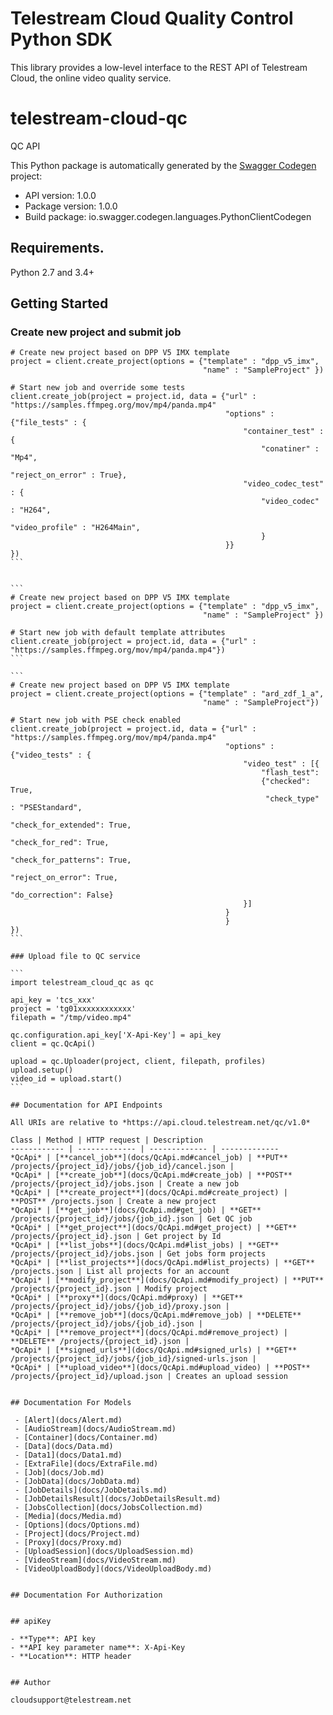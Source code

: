 # Telestream Cloud Quality Control Python SDK

This library provides a low-level interface to the REST API of Telestream Cloud, the online video quality service.

# telestream-cloud-qc
QC API

This Python package is automatically generated by the [Swagger Codegen](https://github.com/swagger-api/swagger-codegen) project:

- API version: 1.0.0
- Package version: 1.0.0
- Build package: io.swagger.codegen.languages.PythonClientCodegen

## Requirements.

Python 2.7 and 3.4+

## Getting Started
### Create new project and submit job

````
# Create new project based on DPP V5 IMX template
project = client.create_project(options = {"template" : "dpp_v5_imx",
                                           "name" : "SampleProject" })

# Start new job and override some tests
client.create_job(project = project.id, data = {"url" : "https://samples.ffmpeg.org/mov/mp4/panda.mp4"
                                                "options" : {"file_tests" : {
                                                    "container_test" : {
                                                        "conatiner" : "Mp4",
                                                        "reject_on_error" : True},
                                                    "video_codec_test" : {
                                                        "video_codec" : "H264",
                                                        "video_profile" : "H264Main",
                                                        }
                                                }}
})
```


```
# Create new project based on DPP V5 IMX template
project = client.create_project(options = {"template" : "dpp_v5_imx",
                                           "name" : "SampleProject" })

# Start new job with default template attributes
client.create_job(project = project.id, data = {"url" : "https://samples.ffmpeg.org/mov/mp4/panda.mp4"})
```

```
# Create new project based on DPP V5 IMX template
project = client.create_project(options = {"template" : "ard_zdf_1_a",
                                           "name" : "SampleProject"})

# Start new job with PSE check enabled
client.create_job(project = project.id, data = {"url" : "https://samples.ffmpeg.org/mov/mp4/panda.mp4"
                                                "options" : {"video_tests" : {
                                                    "video_test" : [{
                                                        "flash_test":
                                                        {"checked": True,
                                                         "check_type" : "PSEStandard",
                                                         "check_for_extended": True,
                                                         "check_for_red": True,
                                                         "check_for_patterns": True,
                                                         "reject_on_error": True,
                                                         "do_correction": False}
                                                    }]
                                                }
                                                }
})
```

### Upload file to QC service

```
import telestream_cloud_qc as qc

api_key = 'tcs_xxx'
project = 'tg01xxxxxxxxxxxx'
filepath = "/tmp/video.mp4"

qc.configuration.api_key['X-Api-Key'] = api_key
client = qc.QcApi()

upload = qc.Uploader(project, client, filepath, profiles)
upload.setup()
video_id = upload.start()
```

## Documentation for API Endpoints

All URIs are relative to *https://api.cloud.telestream.net/qc/v1.0*

Class | Method | HTTP request | Description
------------ | ------------- | ------------- | -------------
*QcApi* | [**cancel_job**](docs/QcApi.md#cancel_job) | **PUT** /projects/{project_id}/jobs/{job_id}/cancel.json | 
*QcApi* | [**create_job**](docs/QcApi.md#create_job) | **POST** /projects/{project_id}/jobs.json | Create a new job
*QcApi* | [**create_project**](docs/QcApi.md#create_project) | **POST** /projects.json | Create a new project
*QcApi* | [**get_job**](docs/QcApi.md#get_job) | **GET** /projects/{project_id}/jobs/{job_id}.json | Get QC job
*QcApi* | [**get_project**](docs/QcApi.md#get_project) | **GET** /projects/{project_id}.json | Get project by Id
*QcApi* | [**list_jobs**](docs/QcApi.md#list_jobs) | **GET** /projects/{project_id}/jobs.json | Get jobs form projects
*QcApi* | [**list_projects**](docs/QcApi.md#list_projects) | **GET** /projects.json | List all projects for an account
*QcApi* | [**modify_project**](docs/QcApi.md#modify_project) | **PUT** /projects/{project_id}.json | Modify project
*QcApi* | [**proxy**](docs/QcApi.md#proxy) | **GET** /projects/{project_id}/jobs/{job_id}/proxy.json | 
*QcApi* | [**remove_job**](docs/QcApi.md#remove_job) | **DELETE** /projects/{project_id}/jobs/{job_id}.json | 
*QcApi* | [**remove_project**](docs/QcApi.md#remove_project) | **DELETE** /projects/{project_id}.json | 
*QcApi* | [**signed_urls**](docs/QcApi.md#signed_urls) | **GET** /projects/{project_id}/jobs/{job_id}/signed-urls.json | 
*QcApi* | [**upload_video**](docs/QcApi.md#upload_video) | **POST** /projects/{project_id}/upload.json | Creates an upload session


## Documentation For Models

 - [Alert](docs/Alert.md)
 - [AudioStream](docs/AudioStream.md)
 - [Container](docs/Container.md)
 - [Data](docs/Data.md)
 - [Data1](docs/Data1.md)
 - [ExtraFile](docs/ExtraFile.md)
 - [Job](docs/Job.md)
 - [JobData](docs/JobData.md)
 - [JobDetails](docs/JobDetails.md)
 - [JobDetailsResult](docs/JobDetailsResult.md)
 - [JobsCollection](docs/JobsCollection.md)
 - [Media](docs/Media.md)
 - [Options](docs/Options.md)
 - [Project](docs/Project.md)
 - [Proxy](docs/Proxy.md)
 - [UploadSession](docs/UploadSession.md)
 - [VideoStream](docs/VideoStream.md)
 - [VideoUploadBody](docs/VideoUploadBody.md)


## Documentation For Authorization


## apiKey

- **Type**: API key
- **API key parameter name**: X-Api-Key
- **Location**: HTTP header


## Author

cloudsupport@telestream.net

